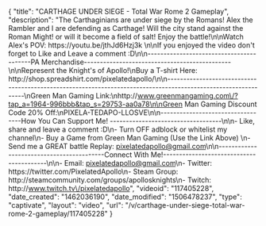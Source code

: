 {
    "title": "CARTHAGE UNDER SIEGE - Total War Rome 2 Gameplay",
    "description": "The Carthaginians are under siege by the Romans!  Alex the Rambler and I are defending as Carthage!  Will the city stand against the Roman Might!  or will it become a field of salt!  Enjoy the battle!\n\nWatch Alex's POV: https:\/\/youtu.be\/jthJd6Hzj3k \n\nIf you enjoyed the video don't forget to Like and Leave a comment :D\n\n-----------------------------------------PA Merchandise----------------------------------------------\n\nRepresent the Knight's of Apollo!\nBuy a T-shirt Here: http:\/\/shop.spreadshirt.com\/pixelatedapollo\/\n\n---------------------------------------------------------------------------------------------------------------\nGreen Man Gaming Link:\nhttp:\/\/www.greenmangaming.com\/?tap_a=1964-996bbb&tap_s=29753-aa0a78\n\nGreen Man Gaming Discount Code 20% Off:\nPIXELA-TEDAPO-LLOSVE\n\n----------------------------------How You Can Support Me! -----------------------------------\n\n- Like, share and leave a comment :D\n- Turn OFF adblock or whitelist my channel\n- Buy a Game from Green Man Gaming (Use the Link Above) \n- Send me a GREAT battle Replay: pixelatedapollo@gmail.com\n\n------------------------------------------Connect With Me!-----------------------------------------\n\n- Email: pixelatedapollo@gmail.com\n- Twitter: https:\/\/twitter.com\/PixelatedApollo\n- Steam Group:  http:\/\/steamcommunity.com\/groups\/apollosknights\n- Twitch: http:\/\/www.twitch.tv\/pixelatedapollo",
    "videoid": "117405228",
    "date_created": "1462036190",
    "date_modified": "1506478237",
    "type": "captivate",
    "layout": "video",
    "url": "\/v\/carthage-under-siege-total-war-rome-2-gameplay\/117405228"
}